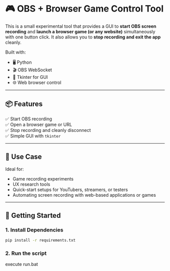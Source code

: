 # 🎮 OBS + Browser Game Control Tool

This is a small experimental tool that provides a GUI to **start OBS screen recording** and **launch a browser game (or any website)** simultaneously with one button click. It also allows you to **stop recording and exit the app** cleanly.

Built with:
- 🖥️ Python
- 🎬 OBS WebSocket
- 🧰 Tkinter for GUI
- 🌐 Web browser control

---

## 📦 Features

✅ Start OBS recording  
✅ Open a browser game or URL  
✅ Stop recording and cleanly disconnect  
✅ Simple GUI with `tkinter`

---

## 🧪 Use Case

Ideal for:
- Game recording experiments
- UX research tools
- Quick-start setups for YouTubers, streamers, or testers
- Automating screen recording with web-based applications or games

---


## 🚀 Getting Started

### 1. Install Dependencies

```bash
pip install -r requirements.txt
 ```
### 2. Run the script
execute run.bat

